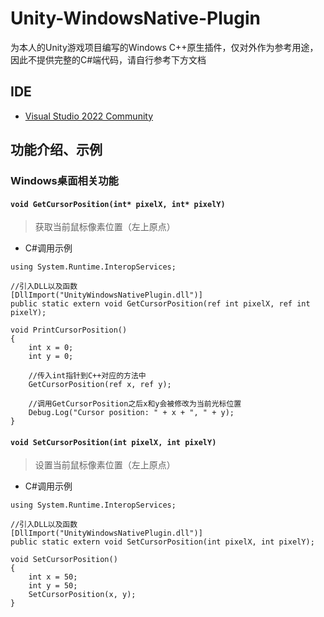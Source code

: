 # Unity-WindowsNative-Plugin
为本人的Unity游戏项目编写的Windows C++原生插件，仅对外作为参考用途，因此不提供完整的C#端代码，请自行参考下方文档

## IDE
- [Visual Studio 2022 Community](https://visualstudio.microsoft.com/vs/community/)


## 功能介绍、示例
### Windows桌面相关功能

#### `void GetCursorPosition(int* pixelX, int* pixelY)`
> 获取当前鼠标像素位置（左上原点）
- C#调用示例

```
using System.Runtime.InteropServices;

//引入DLL以及函数
[DllImport("UnityWindowsNativePlugin.dll")]
public static extern void GetCursorPosition(ref int pixelX, ref int pixelY);

void PrintCursorPosition()
{
	int x = 0;
	int y = 0;

	//传入int指针到C++对应的方法中
	GetCursorPosition(ref x, ref y);

	//调用GetCursorPosition之后x和y会被修改为当前光标位置
	Debug.Log("Cursor position: " + x + ", " + y);
}
```

#### `void SetCursorPosition(int pixelX, int pixelY) `
> 设置当前鼠标像素位置（左上原点）
- C#调用示例

```
using System.Runtime.InteropServices;

//引入DLL以及函数
[DllImport("UnityWindowsNativePlugin.dll")]
public static extern void SetCursorPosition(int pixelX, int pixelY);

void SetCursorPosition()
{
	int x = 50;
	int y = 50;
	SetCursorPosition(x, y);
}
```

